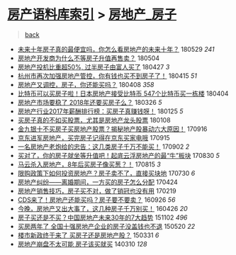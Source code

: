 [房产语料库索引](../../README.md)  > [房地产_房子](房地产_房子.md)
====
> [back](../README.md)

- [未来十年房子真的最便宜吗，你怎么看房地产的未来十年？](http://jkwz.applinzi.com/ittc/7108497485226050577.html#%E6%9C%AA%E6%9D%A5%E5%8D%81%E5%B9%B4%E6%88%BF%E5%AD%90%E7%9C%9F%E7%9A%84%E6%9C%80%E4%BE%BF%E5%AE%9C%E5%90%97%EF%BC%8C%E4%BD%A0%E6%80%8E%E4%B9%88%E7%9C%8B%E6%88%BF%E5%9C%B0%E4%BA%A7%E7%9A%84%E6%9C%AA%E6%9D%A5%E5%8D%81%E5%B9%B4%EF%BC%9F) 180529 *241* 
- [房地产开发商为什么不等房子升值再售卖？](http://jkwz.applinzi.com/ittc/7099312618659644432.html#%E6%88%BF%E5%9C%B0%E4%BA%A7%E5%BC%80%E5%8F%91%E5%95%86%E4%B8%BA%E4%BB%80%E4%B9%88%E4%B8%8D%E7%AD%89%E6%88%BF%E5%AD%90%E5%8D%87%E5%80%BC%E5%86%8D%E5%94%AE%E5%8D%96%EF%BC%9F) 180504  
- [房地产投机比重超50%, 过半房子由富人买了](http://jkwz.applinzi.com/ittc/7096677271966581776.html#%E6%88%BF%E5%9C%B0%E4%BA%A7%E6%8A%95%E6%9C%BA%E6%AF%94%E9%87%8D%E8%B6%8550%25%2C+%E8%BF%87%E5%8D%8A%E6%88%BF%E5%AD%90%E7%94%B1%E5%AF%8C%E4%BA%BA%E4%B9%B0%E4%BA%86) 180427 *3* 
- [杭州市再次加强房地产管控，你有钱也买不到房子了！](http://jkwz.applinzi.com/ittc/7092283987609519111.html#%E6%9D%AD%E5%B7%9E%E5%B8%82%E5%86%8D%E6%AC%A1%E5%8A%A0%E5%BC%BA%E6%88%BF%E5%9C%B0%E4%BA%A7%E7%AE%A1%E6%8E%A7%EF%BC%8C%E4%BD%A0%E6%9C%89%E9%92%B1%E4%B9%9F%E4%B9%B0%E4%B8%8D%E5%88%B0%E6%88%BF%E5%AD%90%E4%BA%86%EF%BC%81) 180415 *51* 
- [房地产又调控，房子，你还能买吗？](http://jkwz.applinzi.com/ittc/7089655845464048657.html#%E6%88%BF%E5%9C%B0%E4%BA%A7%E5%8F%88%E8%B0%83%E6%8E%A7%EF%BC%8C%E6%88%BF%E5%AD%90%EF%BC%8C%E4%BD%A0%E8%BF%98%E8%83%BD%E4%B9%B0%E5%90%97%EF%BC%9F) 180408 *358* 
- [比特币可以买房子啦！日本房地产接受比特币 547个比特币买一栋楼](http://jkwz.applinzi.com/ittc/7088064782651622407.html#%E6%AF%94%E7%89%B9%E5%B8%81%E5%8F%AF%E4%BB%A5%E4%B9%B0%E6%88%BF%E5%AD%90%E5%95%A6%EF%BC%81%E6%97%A5%E6%9C%AC%E6%88%BF%E5%9C%B0%E4%BA%A7%E6%8E%A5%E5%8F%97%E6%AF%94%E7%89%B9%E5%B8%81+547%E4%B8%AA%E6%AF%94%E7%89%B9%E5%B8%81%E4%B9%B0%E4%B8%80%E6%A0%8B%E6%A5%BC) 180404  
- [房地产市场要稳了 2018年还要买房子么？](http://jkwz.applinzi.com/ittc/7084841181701997575.html#%E6%88%BF%E5%9C%B0%E4%BA%A7%E5%B8%82%E5%9C%BA%E8%A6%81%E7%A8%B3%E4%BA%86+2018%E5%B9%B4%E8%BF%98%E8%A6%81%E4%B9%B0%E6%88%BF%E5%AD%90%E4%B9%88%EF%BC%9F) 180326 *5* 
- [房地产行业2017年薪酬排行榜：买房子真赚钱呀！](http://jkwz.applinzi.com/ittc/7062578512475456519.html#%E6%88%BF%E5%9C%B0%E4%BA%A7%E8%A1%8C%E4%B8%9A2017%E5%B9%B4%E8%96%AA%E9%85%AC%E6%8E%92%E8%A1%8C%E6%A6%9C%EF%BC%9A%E4%B9%B0%E6%88%BF%E5%AD%90%E7%9C%9F%E8%B5%9A%E9%92%B1%E5%91%80%EF%BC%81) 180125 *5* 
- [买房子真的不如买股票，尤其是房地产龙头股票](http://jkwz.applinzi.com/ittc/7056254224101278726.html#%E4%B9%B0%E6%88%BF%E5%AD%90%E7%9C%9F%E7%9A%84%E4%B8%8D%E5%A6%82%E4%B9%B0%E8%82%A1%E7%A5%A8%EF%BC%8C%E5%B0%A4%E5%85%B6%E6%98%AF%E6%88%BF%E5%9C%B0%E4%BA%A7%E9%BE%99%E5%A4%B4%E8%82%A1%E7%A5%A8) 180108  
- [金九银十不买房子买房地产股票？揭秘地产股暴动六大原因！](http://jkwz.applinzi.com/ittc/7014025023625626641.html#%E9%87%91%E4%B9%9D%E9%93%B6%E5%8D%81%E4%B8%8D%E4%B9%B0%E6%88%BF%E5%AD%90%E4%B9%B0%E6%88%BF%E5%9C%B0%E4%BA%A7%E8%82%A1%E7%A5%A8%EF%BC%9F%E6%8F%AD%E7%A7%98%E5%9C%B0%E4%BA%A7%E8%82%A1%E6%9A%B4%E5%8A%A8%E5%85%AD%E5%A4%A7%E5%8E%9F%E5%9B%A0%EF%BC%81) 170916  
- [京东进军房地产，买完房子记得在京东买家电哦](http://jkwz.applinzi.com/ittc/7013571367059063824.html#%E4%BA%AC%E4%B8%9C%E8%BF%9B%E5%86%9B%E6%88%BF%E5%9C%B0%E4%BA%A7%EF%BC%8C%E4%B9%B0%E5%AE%8C%E6%88%BF%E5%AD%90%E8%AE%B0%E5%BE%97%E5%9C%A8%E4%BA%AC%E4%B8%9C%E4%B9%B0%E5%AE%B6%E7%94%B5%E5%93%A6) 170915  
- [一名房地产老炮给的忠告：这几类房子千万不能买！](http://jkwz.applinzi.com/ittc/7008814507613488144.html#%E4%B8%80%E5%90%8D%E6%88%BF%E5%9C%B0%E4%BA%A7%E8%80%81%E7%82%AE%E7%BB%99%E7%9A%84%E5%BF%A0%E5%91%8A%EF%BC%9A%E8%BF%99%E5%87%A0%E7%B1%BB%E6%88%BF%E5%AD%90%E5%8D%83%E4%B8%87%E4%B8%8D%E8%83%BD%E4%B9%B0%EF%BC%81) 170902 *2* 
- [买对了，你的房子就坐等升值吧！起底云浮房地产的最“牛”板块](http://jkwz.applinzi.com/ittc/7007648073407530000.html#%E4%B9%B0%E5%AF%B9%E4%BA%86%EF%BC%8C%E4%BD%A0%E7%9A%84%E6%88%BF%E5%AD%90%E5%B0%B1%E5%9D%90%E7%AD%89%E5%8D%87%E5%80%BC%E5%90%A7%EF%BC%81%E8%B5%B7%E5%BA%95%E4%BA%91%E6%B5%AE%E6%88%BF%E5%9C%B0%E4%BA%A7%E7%9A%84%E6%9C%80%E2%80%9C%E7%89%9B%E2%80%9D%E6%9D%BF%E5%9D%97) 170830 *5* 
- [马云杀入房地产，8年后买房子像买葱？！](http://jkwz.applinzi.com/ittc/7002023500641207313.html#%E9%A9%AC%E4%BA%91%E6%9D%80%E5%85%A5%E6%88%BF%E5%9C%B0%E4%BA%A7%EF%BC%8C8%E5%B9%B4%E5%90%8E%E4%B9%B0%E6%88%BF%E5%AD%90%E5%83%8F%E4%B9%B0%E8%91%B1%EF%BC%9F%EF%BC%81) 170815 *3* 
- [限购政策下如何投资房地产？房子卖不了，直接买块地](http://jkwz.applinzi.com/ittc/6995861095636796433.html#%E9%99%90%E8%B4%AD%E6%94%BF%E7%AD%96%E4%B8%8B%E5%A6%82%E4%BD%95%E6%8A%95%E8%B5%84%E6%88%BF%E5%9C%B0%E4%BA%A7%EF%BC%9F%E6%88%BF%E5%AD%90%E5%8D%96%E4%B8%8D%E4%BA%86%EF%BC%8C%E7%9B%B4%E6%8E%A5%E4%B9%B0%E5%9D%97%E5%9C%B0) 170730 *6* 
- [房地产纠纷——离婚期间，一方买的房子怎么分配](http://jkwz.applinzi.com/ittc/6960046637299794948.html#%E6%88%BF%E5%9C%B0%E4%BA%A7%E7%BA%A0%E7%BA%B7%E2%80%94%E2%80%94%E7%A6%BB%E5%A9%9A%E6%9C%9F%E9%97%B4%EF%BC%8C%E4%B8%80%E6%96%B9%E4%B9%B0%E7%9A%84%E6%88%BF%E5%AD%90%E6%80%8E%E4%B9%88%E5%88%86%E9%85%8D) 170424  
- [房地产销售技巧，房子买不对，做了销冠也没有用](http://jkwz.applinzi.com/ittc/6936476338973312005.html#%E6%88%BF%E5%9C%B0%E4%BA%A7%E9%94%80%E5%94%AE%E6%8A%80%E5%B7%A7%EF%BC%8C%E6%88%BF%E5%AD%90%E4%B9%B0%E4%B8%8D%E5%AF%B9%EF%BC%8C%E5%81%9A%E4%BA%86%E9%94%80%E5%86%A0%E4%B9%9F%E6%B2%A1%E6%9C%89%E7%94%A8) 170219  
- [CDS来了！房地产还能买吗？房子要不要卖？](http://jkwz.applinzi.com/ittc/6882202505731113988.html#CDS%E6%9D%A5%E4%BA%86%EF%BC%81%E6%88%BF%E5%9C%B0%E4%BA%A7%E8%BF%98%E8%83%BD%E4%B9%B0%E5%90%97%EF%BC%9F%E6%88%BF%E5%AD%90%E8%A6%81%E4%B8%8D%E8%A6%81%E5%8D%96%EF%BC%9F) 160926 *56* 
- [今晚，房地产又出大事了，这几种房子千万别买！](http://jkwz.applinzi.com/ittc/6825181077630878724.html#%E4%BB%8A%E6%99%9A%EF%BC%8C%E6%88%BF%E5%9C%B0%E4%BA%A7%E5%8F%88%E5%87%BA%E5%A4%A7%E4%BA%8B%E4%BA%86%EF%BC%8C%E8%BF%99%E5%87%A0%E7%A7%8D%E6%88%BF%E5%AD%90%E5%8D%83%E4%B8%87%E5%88%AB%E4%B9%B0%EF%BC%81) 160426 *20* 
- [房子买还是不买？中国房地产未来30年的7大趋势](http://jkwz.applinzi.com/ittc/6760163204485547013.html#%E6%88%BF%E5%AD%90%E4%B9%B0%E8%BF%98%E6%98%AF%E4%B8%8D%E4%B9%B0%EF%BC%9F%E4%B8%AD%E5%9B%BD%E6%88%BF%E5%9C%B0%E4%BA%A7%E6%9C%AA%E6%9D%A530%E5%B9%B4%E7%9A%847%E5%A4%A7%E8%B6%8B%E5%8A%BF) 151102 *496* 
- [买房两年了 全国十强房地产企业的房子没盖钱也不退](http://jkwz.applinzi.com/ittc/547650611414527579.html#%E4%B9%B0%E6%88%BF%E4%B8%A4%E5%B9%B4%E4%BA%86+%E5%85%A8%E5%9B%BD%E5%8D%81%E5%BC%BA%E6%88%BF%E5%9C%B0%E4%BA%A7%E4%BC%81%E4%B8%9A%E7%9A%84%E6%88%BF%E5%AD%90%E6%B2%A1%E7%9B%96%E9%92%B1%E4%B9%9F%E4%B8%8D%E9%80%80) 150520 *22* 
- [楼市新政终于来了 买房子还是房地产股？](http://jkwz.applinzi.com/ittc/547650611399188113.html#%E6%A5%BC%E5%B8%82%E6%96%B0%E6%94%BF%E7%BB%88%E4%BA%8E%E6%9D%A5%E4%BA%86+%E4%B9%B0%E6%88%BF%E5%AD%90%E8%BF%98%E6%98%AF%E6%88%BF%E5%9C%B0%E4%BA%A7%E8%82%A1%EF%BC%9F) 150331 *6* 
- [房地产崩盘不太可能 房子该买就买](http://jkwz.applinzi.com/ittc/547650611360485741.html#%E6%88%BF%E5%9C%B0%E4%BA%A7%E5%B4%A9%E7%9B%98%E4%B8%8D%E5%A4%AA%E5%8F%AF%E8%83%BD+%E6%88%BF%E5%AD%90%E8%AF%A5%E4%B9%B0%E5%B0%B1%E4%B9%B0) 140310 *128* 
